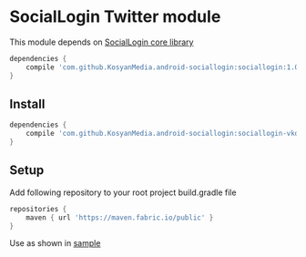 # SocialLogin Twitter module

This module depends on [SocialLogin core library][sociallogin-core]

```Groovy
dependencies {
    compile 'com.github.KosyanMedia.android-sociallogin:sociallogin:1.0.0'
}
```

## Install

```Groovy
dependencies {
    compile 'com.github.KosyanMedia.android-sociallogin:sociallogin-vkontakte:1.0.0'
}
```

## Setup

Add following repository to your root project build.gradle file

```Groovy
repositories {
    maven { url 'https://maven.fabric.io/public' }
}
```

Use as shown in [sample][sample-kotlin]


[sociallogin-core]: https://github.com/KosyanMedia/android-sociallogin
[sample-kotlin]: https://github.com/KosyanMedia/android-sociallogin/tree/master/sample-kotlin